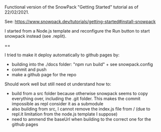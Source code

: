 Functional version of the SnowPack "Getting Started" tutorial as of 22/02/2021.

See: https://www.snowpack.dev/tutorials/getting-started#install-snowpack

I started from a Node.js template and reconfigure the Run button to start snowpack instead (see .replit).


== 

I tried to make it deploy automatically to github pages by:

- building into the ./docs folder: "npm run build" + see snowpack.config
- commit and push
- make a github page for the repo


Should work well but still need ot understand how to:
- build from a src folder because otherwise snowpack seems to copy everything over, including the .git folder. This makes the commit impossible as repl consider it as a submodule
- also building from src, I cannot remove the index.js file from / (due to repl.it limitation from the node.js template I suppose)
- need to ammend the baseUrl when building to the correct one for the github pages
